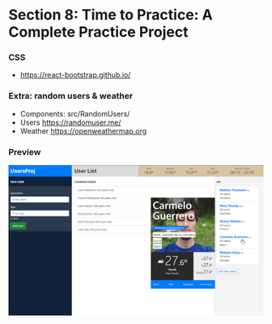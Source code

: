 # Section 8: Time to Practice: A Complete Practice Project

### CSS
- https://react-bootstrap.github.io/

### Extra: random users & weather
- Components: src/RandomUsers/
- Users https://randomuser.me/
- Weather https://openweathermap.org

### Preview
![alt text](src/images/preview.png)